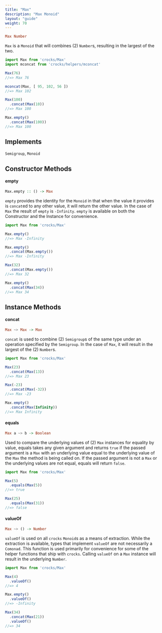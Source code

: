 ```yaml
---
title: "Max"
description: "Max Monoid"
layout: "guide"
weight: 70
---
```


```haskell
Max Number
```

`Max` is a `Monoid` that will combines (2) `Number`s, resulting in the largest
of the two.

```javascript
import Max from 'crocks/Max'
import mconcat from 'crocks/helpers/mconcat'

Max(76)
//=> Max 76

mconcat(Max, [ 95, 102, 56 ])
//=> Max 102

Max(100)
  .concat(Max(10))
//=> Max 100

Max.empty()
  .concat(Max(100))
//=> Max 100
```

<article id="topic-implements">

## Implements

`Semigroup`, `Monoid`

</article>

<article id="topic-constructor">

## Constructor Methods

#### empty

```haskell
Max.empty :: () -> Max
```

`empty` provides the identity for the `Monoid` in that when the value it
provides is `concat`ed to any other value, it will return the other value. In
the case of `Max` the result of `empty` is `-Infinity`. `empty` is available on
both the Constructor and the Instance for convenience.

```javascript
import Max from 'crocks/Max'

Max.empty()
//=> Max -Infinity

Max.empty()
  .concat(Max.empty())
//=> Max -Infinity

Max(32)
  .concat(Max.empty())
//=> Max 32

Max.empty()
  .concat(Max(34))
//=> Max 34
```

</article>

<article id="topic-instance">

## Instance Methods

#### concat

```haskell
Max ~> Max -> Max
```

`concat` is used to combine (2) `Semigroup`s of the same type under an
operation specified by the `Semigroup`. In the case of `Max`, it will result
in the largest of the (2) `Number`s.

```javascript
import Max from 'crocks/Max'

Max(23)
  .concat(Max(13))
//=> Max 23

Max(-23)
  .concat(Max(-32))
//=> Max -23

Max.empty()
  .concat(Max(Infinity))
//=> Max Infinity
```

#### equals

```haskell
Max a ~> b -> Boolean
```

Used to compare the underlying values of (2) `Max` instances for equality by
value, equals takes any given argument and returns `true` if the passed
argument is a `Max` with an underlying value equal to the underlying value of
the `Max` the method is being called on. If the passed argument is not
a `Max` or the underlying values are not equal, equals will return `false`.

```javascript
import Max from 'crocks/Max'

Max(5)
  .equals(Max(5))
//=> true

Max(25)
  .equals(Max(31))
//=> false
```

#### valueOf

```haskell
Max ~> () -> Number
```

`valueOf` is used on all `crocks` `Monoid`s as a means of extraction. While the
extraction is available, types that implement `valueOf` are not necessarily a
`Comonad`. This function is used primarily for convenience for some of the
helper functions that ship with `crocks`. Calling `valueOf` on a `Max` instance
will result in the underlying `Number`.

```javascript
import Max from 'crocks/Max'

Max(4)
  .valueOf()
//=> 4

Max.empty()
  .valueOf()
//=> -Infinity

Max(34)
  .concat(Max(21))
  .valueOf()
//=> 34
```

</article>
